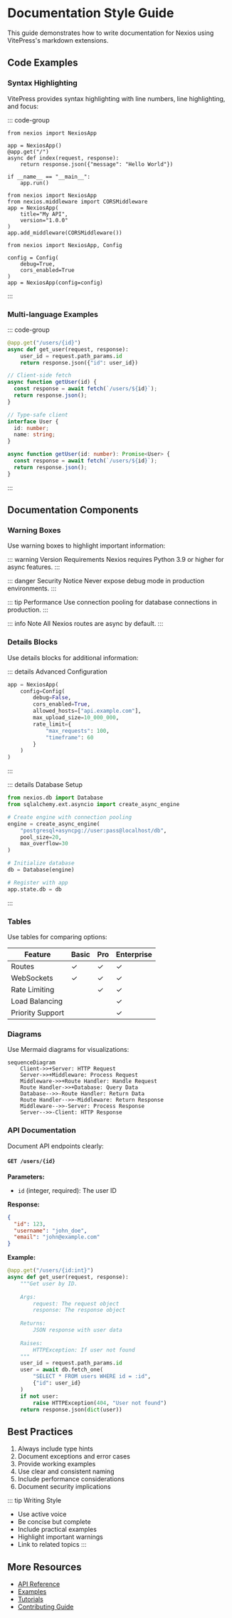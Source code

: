 # Documentation Style Guide

This guide demonstrates how to write documentation for Nexios using VitePress's markdown extensions.

## Code Examples

### Syntax Highlighting

VitePress provides syntax highlighting with line numbers, line highlighting, and focus:

::: code-group
```python{4-6} [Basic Route]
from nexios import NexiosApp

app = NexiosApp()
@app.get("/")
async def index(request, response):
    return response.json({"message": "Hello World"})

if __name__ == "__main__":
    app.run()
```

```python{3,7} [With Middleware]
from nexios import NexiosApp
from nexios.middleware import CORSMiddleware
app = NexiosApp(
    title="My API",
    version="1.0.0"
)
app.add_middleware(CORSMiddleware())
```

```python{3-5} [With Config]
from nexios import NexiosApp, Config

config = Config(
    debug=True,
    cors_enabled=True
)
app = NexiosApp(config=config)
```
:::

### Multi-language Examples

::: code-group
```python [Python]
@app.get("/users/{id}")
async def get_user(request, response):
    user_id = request.path_params.id
    return response.json({"id": user_id})
```

```javascript [JavaScript]
// Client-side fetch
async function getUser(id) {
  const response = await fetch(`/users/${id}`);
  return response.json();
}
```

```typescript [TypeScript]
// Type-safe client
interface User {
  id: number;
  name: string;
}

async function getUser(id: number): Promise<User> {
  const response = await fetch(`/users/${id}`);
  return response.json();
}
```
:::

## Documentation Components

### Warning Boxes

Use warning boxes to highlight important information:

::: warning Version Requirements
Nexios requires Python 3.9 or higher for async features.
:::

::: danger Security Notice
Never expose debug mode in production environments.
:::

::: tip Performance
Use connection pooling for database connections in production.
:::

::: info Note
All Nexios routes are async by default.
:::

### Details Blocks

Use details blocks for additional information:

::: details Advanced Configuration
```python
app = NexiosApp(
    config=Config(
        debug=False,
        cors_enabled=True,
        allowed_hosts=["api.example.com"],
        max_upload_size=10_000_000,
        rate_limit={
            "max_requests": 100,
            "timeframe": 60
        }
    )
)
```
:::

::: details Database Setup
```python
from nexios.db import Database
from sqlalchemy.ext.asyncio import create_async_engine

# Create engine with connection pooling
engine = create_async_engine(
    "postgresql+asyncpg://user:pass@localhost/db",
    pool_size=20,
    max_overflow=30
)

# Initialize database
db = Database(engine)

# Register with app
app.state.db = db
```
:::

### Tables

Use tables for comparing options:

| Feature | Basic | Pro | Enterprise |
|---------|-------|-----|------------|
| Routes | ✓ | ✓ | ✓ |
| WebSockets | ✓ | ✓ | ✓ |
| Rate Limiting | | ✓ | ✓ |
| Load Balancing | | | ✓ |
| Priority Support | | | ✓ |

### Diagrams

Use Mermaid diagrams for visualizations:

```mermaid
sequenceDiagram
    Client->>+Server: HTTP Request
    Server->>+Middleware: Process Request
    Middleware->>+Route Handler: Handle Request
    Route Handler->>+Database: Query Data
    Database-->>-Route Handler: Return Data
    Route Handler-->>-Middleware: Return Response
    Middleware-->>-Server: Process Response
    Server-->>-Client: HTTP Response
```

### API Documentation

Document API endpoints clearly:

#### `GET /users/{id}`

**Parameters:**
- `id` (integer, required): The user ID

**Response:**
```json
{
  "id": 123,
  "username": "john_doe",
  "email": "john@example.com"
}
```

**Example:**
```python
@app.get("/users/{id:int}")
async def get_user(request, response):
    """Get user by ID.
    
    Args:
        request: The request object
        response: The response object
        
    Returns:
        JSON response with user data
        
    Raises:
        HTTPException: If user not found
    """
    user_id = request.path_params.id
    user = await db.fetch_one(
        "SELECT * FROM users WHERE id = :id",
        {"id": user_id}
    )
    if not user:
        raise HTTPException(404, "User not found")
    return response.json(dict(user))
```

## Best Practices

1. Always include type hints
2. Document exceptions and error cases
3. Provide working examples
4. Use clear and consistent naming
5. Include performance considerations
6. Document security implications

::: tip Writing Style
- Use active voice
- Be concise but complete
- Include practical examples
- Highlight important warnings
- Link to related topics
:::

## More Resources

- [API Reference](/api/)
- [Examples](/examples/)
- [Tutorials](/tutorials/)
- [Contributing Guide](/contributing/)
